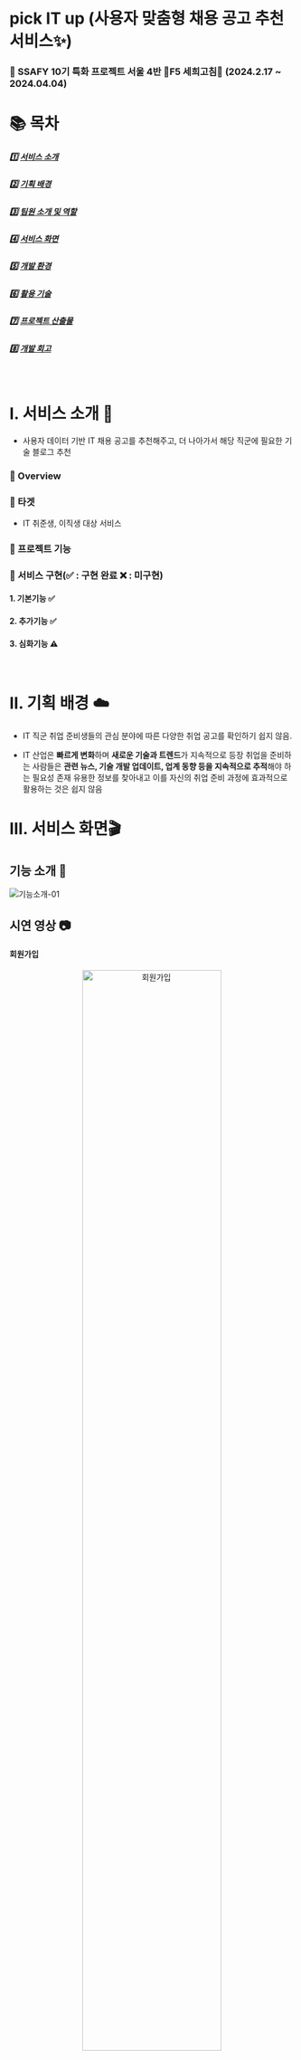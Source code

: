 # pick IT up (사용자 맞춤형 채용 공고 추천 서비스✨)

### 💙 SSAFY 10기 특화 프로젝트 서울 4반 🐥F5 세희고침🐥 (2024.2.17 ~ 2024.04.04)

# 📚 목차

##### 1️⃣ [서비스 소개](#Ⅰ-서비스-소개-)

##### 2️⃣ [기획 배경](#Ⅱ-기획-배경-)

##### 3️⃣ [팀원 소개 및 역할](#Ⅲ-팀원-소개-및-역할)

##### 4️⃣ [서비스 화면](#Ⅳ-서비스-화면)

##### 5️⃣ [개발 환경](#Ⅴ-개발-환경-)

##### 6️⃣ [활용 기술](#Ⅵ-활용-기술-)

##### 7️⃣ [프로젝트 산출물](#Ⅶ-프로젝트-산출물-)

##### 8️⃣ [개발 회고](#Ⅷ-개발-회고-)

<br/>

# Ⅰ. 서비스 소개 🎈

- 사용자 데이터 기반 IT 채용 공고를 추천해주고, 더 나아가서 해당 직군에 필요한 기술 블로그 추천

### 📌 Overview

### 🎯 타겟

- IT 취준생, 이직생 대상 서비스

### 📌 프로젝트 기능

### 📌 서비스 구현(✅ : 구현 완료 ❌ : 미구현)

#### 1️. 기본기능 ✅

#### 2️. 추가기능 ✅

#### 3️. 심화기능 ⚠️

</br>

# Ⅱ. 기획 배경 ☁️

- IT 직군 취업 준비생들의 관심 분야에 따른 다양한 취업 공고를 확인하기 쉽지 않음.

- IT 산업은 **빠르게 변화**하며 **새로운 기술과 트렌드**가 지속적으로 등장
  취업을 준비하는 사람들은 **관련 뉴스, 기술 개발 업데이트, 업계 동향 등을 지속적으로 추적**해야 하는 필요성 존재
  유용한 정보를 찾아내고 이를 자신의 취업 준비 과정에 효과적으로 활용하는 것은 쉽지 않음

# Ⅲ. 서비스 화면🎬

## 기능 소개 🧮

![기능소개-01](./assets/기능소개_01.PNG)

## 시연 영상 📷

#### 회원가입

<div align="center">
<img src="README_IMG/회원가입.gif" alt="회원가입" width="70%" height="70%">
</div>

# Ⅳ. 팀원 및 일정 소개 🐥

## 📆 프로젝트 기간

### 24.02.19 ~ 24.04.04

- 기획 및 설계 : 24.02.19 ~ 24.02.28
- 프로젝트 구현 : 24.02.28 ~ 24.04.01
- 버그 수정 및 산출물 정리 : 24.04.01 ~ 24.04.04
- 코드 리팩토링 : 24.04.04 ~

<br />

<table>
    <tr>
        <td height="140px" align="center"> <a href="https://github.com/hyunsoo10">
            <img src="https://avatars.githubusercontent.com/hyunsoo10" width="140px" /> <br><br> 👑 조현수 <br>(Back-End) </a> <br></td>
        <td height="140px" align="center"> <a href="https://github.com/Song-YoonJae">
            <img src="https://avatars.githubusercontent.com/Song-YoonJae" width="140px" /> <br><br> 👶🏻 송윤재 <br>(Back-End) </a> <br></td>
        <td height="140px" align="center"> <a href="https://github.com/HyeongtaekOh">
            <img src="https://avatars.githubusercontent.com/HyeongtaekOh" width="140px" /> <br><br> 👶🏻 오형택 <br>(Back-End) </a> <br></td>
        <td height="140px" align="center"> <a href="https://github.com/yhc-key">
            <img src="https://avatars.githubusercontent.com/yhc-key" width="140px" />
            <br><br> 👶🏻 조용환 <br>(Front-End) </a> <br></td>
        <td height="140px" align="center"> <a href="https://github.com/hyeounguk2">
            <img src="https://avatars.githubusercontent.com/hyeounguk2" width="140px" /> <br><br> 👶🏻전형택 <br>(Front-End) </a> <br></td>
        <td height="140px" align="center"> <a href="https://github.com/se2develop">
            <img src="https://avatars.githubusercontent.com/se2develop" width="140px" /> <br><br> 👶🏻 노세희 <br>(Front-End) </a> <br></td>
    </tr>
    <tr>
        <td align="center"><br/></td>
        <td align="center"><br/></td>
        <td align="center"><br/></td>
        <td align="center"><br/><br/><br/></td>
        <td align="center"><br/></td>
        <td align="center"><br/></td>
    </tr>
</table>

# Ⅴ. 개발 환경 🖥

## 🖱 Frontend

![Visual Studio Code](https://img.shields.io/badge/Visual%20Studio%20Code-007ACC.svg?&style=for-the-badge&logo=Visual%20Studio%20Code&logoColor=white)
![HTML5](https://img.shields.io/badge/html5-%23E34F26.svg?style=for-the-badge&logo=html5&logoColor=white)
![CSS](https://img.shields.io/badge/CSS-%231572B6.svg?style=for-the-badge&logo=css3&logoColor=white)
![tailwindCSS](https://img.shields.io/badge/tailwindcss-%2338B2AC.svg?style=for-the-badge&logo=tailwind-css&logoColor=white)

<br>

#### 상세 스택

    VScode 2023.3.4
    Version: 1.86.2 (user setup)
    Node.js: 18.17.1
    V8: 11.8.172.18-electron.0
    Nextjs : 14.1.1
    react: ^18

## 🖱 Backend

![Intellij IDEA](https://img.shields.io/badge/Intellij%20IDEA-000000.svg?&style=for-the-badge&logo=IntelliJ%20IDEA&logoColor=white)
![SpringBoot](https://img.shields.io/badge/springboot-6DB33F?style=for-the-badge&logo=springboot&logoColor=white)
![Gradle](https://img.shields.io/badge/Gradle-02303A.svg?style=for-the-badge&logo=Gradle&logoColor=white)
![SpringSecurity](https://img.shields.io/badge/Spring%20Security-6DB33F.svg?style=for-the-badge&logo=Spring%20Security&logoColor=white)
![Elastircsearch](https://img.shields.io/badge/Elasticsearch-005571?style=for-the-badge&logo=Elasticsearch&logoColor=white)
![Mysql](https://img.shields.io/badge/mysql-4479A1?style=for-the-badge&logo=mysql&logoColor=white)
![MongoDB](https://img.shields.io/badge/MongoDB-%234ea94b.svg?style=for-the-badge&logo=mongodb&logoColor=white)
<br>

#### 상세 스택

    IntelliJ 2023.3.4
    SpringBoot 3.2.3
    Gradle 8.5
    Lombok 1.18.16
    Hibernate 3.2.1
    Swagger 4.18.2
    Spring Security 6.2.2
    Python 3.12.2
    Jupyter notebook 버전작성
    Scala 2.12.16 ( + openJDK-8u342 )
    sbt 1.7.2
    Play Framework 2.8.21
    Spark 3.0.2
    mongo-spark-connector 3.0.2

## 🖱 CI/CD

![Jenkins](https://img.shields.io/badge/jenkins-%232C5263.svg?style=for-the-badge&logo=jenkins&logoColor=white)
![Docker](https://img.shields.io/badge/docker-%230db7ed.svg?style=for-the-badge&logo=docker&logoColor=white)
![Nginx](https://img.shields.io/badge/nginx-%23009639.svg?style=for-the-badge&logo=nginx&logoColor=white)
![EC2](https://img.shields.io/badge/EC2-232F3E?style=for-the-badge&logo=Amazon-ec2&logoColor=white)

#### 상세 스택

    docker 25.0.4
    docker-compose 2.21.0
    jenkins LTS 2.440.1

<br>

## 🎨 UI/UX

![Figma](https://img.shields.io/badge/Figma-F24E1E.svg?style=for-the-badge&logo=Figma&logoColor=white)
<br>

## 👨‍👩‍👧 협업 툴

- <strong>형상 관리<br>
  ![Git](https://img.shields.io/badge/git-F05032?style=for-the-badge&logo=git&logoColor=white)
  ![GitLab](https://img.shields.io/badge/gitlab-%23181717.svg?style=for-the-badge&logo=gitlab&logoColor=white)

- <strong>이슈 관리<br>
  ![Jira](https://img.shields.io/badge/jira-%230A0FFF.svg?style=for-the-badge&logo=jira&logoColor=white)

- <strong>커뮤니케이션<br>
  ![Notion](https://img.shields.io/badge/Notion-000000?style=for-the-badge&logo=Notion&logoColor=white)
  ![Mattermost](https://img.shields.io/badge/Mattermost-0072C6?style=for-the-badge&logo=mattermost&logoColor=white)
  ![KakaoTalk](https://img.shields.io/badge/kakaotalk-ffcd00.svg?style=for-the-badge&logo=kakaotalk&logoColor=000000)
  <br>

# Ⅵ. 활용 기술 🧰

프론트앤드

- NextJS 활용 SEO를 고려한 SSR방식 웹사이트 제작
- NextJS 활용 데이터 캐싱으로 UX 향상
- Zustand를 활용해 전역 상태 관리
- React-query를 활용해 검색 기능 Infinite Scroll 구현
- refreshToken과 accessToken으로 로그인 로직 구현

# Ⅶ. 프로젝트 산출물 📁

### 🏛 서비스 아키택처

### 🛢︎ ERD

### 📄 요구사항 정의서

### 📄 API 명세서

### 🎨 화면 설계서

# Ⅷ. 개발 회고 🔎

## 📌코드 컨벤션

### Front-end

https://www.notion.so/Front-End-59a0c5e4788245a985c65521dc8dff8a

feat. Google Javascript convention

### Back-end

https://www.notion.so/Back_End-2e25f8e764d84d929aaf5dfc0a23ba27

feat. Google Java convention

## 📌커밋 RULE

```
✨Feat : 새로운 기능 추가
🐛Fix : 버그 수정
📝Docs : 문서 수정
🗃️Style : 코드 포맷팅, 세미콜론 누락, 코드 변경이 없는 경우
♻️Refactor : 코드 리펙토링
✅Test : 테스트 코드, 리펙토링 테스트 코드 추가
💡Comment : 필요한 주석 추가 했을 경우
🎨Design : css나 디자인 변경, 이미지 추가 등
🚑Hotfix : 치명적인 버그 수정
👷Build : 배포 관련
```

### **👻 조현수**<br>

### **👻 송윤재**<br>

### **👻 오형택**<br>

### **👻 조용환**<br>

### **👻 전형욱**<br>

### **👻 노세희**<br>
